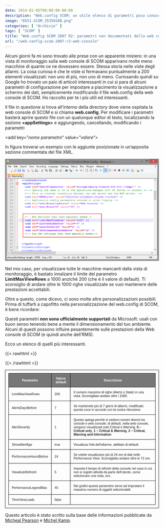 ```yaml
---
date: 2014-02-05T08:00:00-00:00
description: "Web.config SCOM: un utile elenco di parametri poco conosciuti o non documentati per configurare al meglio la web console di SCOM 2007 R2"
image: "8551.SCOM_3535026B.png"
categories: [ "Archivio" ]
tags: [ "SCOM" ]
title: "Web.config SCOM 2007 R2: parametri non documentati della web console"
url: "/web-config-scom-2007-r2-web-console"
---
```

Alcuni giorni fa mi sono trovato alle prese con un apparente mistero: in una vista di monitoraggio sulla web console di SCOM apparivano molte meno macchine di quante ce ne dovessero essere. Stessa storia nelle viste degli allarmi. La cosa curiosa è che le viste si fermavano puntualmente a 200 elementi visualizzati: non uno di più, non uno di meno. Curiosando quindi su Google ho trovato un paio di articoli interessanti in cui si para di alcuni parametri di configurazione per impostare a piacimento la visualizzazione a schermo dei dati, semplicemente modificando il file web.config della web console di SCOM. Ho raccolto per te i più utili ed interessanti.


Il file in questione si trova all’interno della directory dove viene ospitata la web console di SCOM e si chiama **web.config**. Per modificare i parametri basterà aprire questo file con un qualunque editor di testo, localizzando la sezione **&lt;appSettings&gt;** e aggiungendo, cancellando, modificando i parametri

&lt;add key=”*nome parametro*“ value=*”valore“*&gt;

In figura troverai un esempio con le aggiunte posizionate in un’apposita sezione commentata del file XML.

[![Codice XML del file web.config](02_WebConfig_XML.png)](02_WebConfig_XML.png)

Nel mio caso, per visualizzare tutte le macchine mancanti dalla vista di monitoraggio, è bastato innalzare il limite del parametro **LimitMaxViewRows** a 1000 anzichè 200 (che è il valore di default). Ti sconsiglio di andare oltre le 1000 righe visualizzate se vuoi mantenere delle prestazioni accettabili.

Oltre a questo, come dicevo, ci sono molte altre personalizzazioni possibili. Prima di tuffarti a capofitto nella personalizzazione del web.config di SCOM, è bene ricordare:

Questi parametri **non sono ufficialmente supportati** da Microsoft: usali con buon senso tenendo bene a mente il dimensionamento del tuo ambiente. Alcuni di questi possono influire pesantemente sulle prestazioni della Web console di SCOM (e quindi anche dell’RMS).

Ecco un elenco di quelli più interessanti.

{{< rawhtml >}}
  <style>
    table {
      border-collapse: collapse;
      font-family: sans-serif;
      font-size: 0.75em;
    }
    table, th, td {
      border: 1px solid black;
      padding: 10px;
    }
    thead {
      background: #777777;
      color: white;
    }
    blockquote {
      border-left: solid blue;
      padding-left: 10px;
    }
</style>
{{< /rawhtml >}}

| Parametro              | Valore default | Descrizione                                                                                                                                                                                                                                          |
|------------------------|----------------|------------------------------------------------------------------------------------------------------------------------------------------------------------------------------------------------------------------------------------------------------|
| LimitMaxViewRows       | 200            | Il numero massimo di righe (Alerts o State) in una vista. Sconsigliato andare oltre i 1000.                                                                                                                                                          |
| AlertsDaysBefore       | 7              | Se mantenete più di 7 giorni di allarmi, modificate questa voce in accordo con la vostra ritenzione.                                                                                                                                                 |
| AlertSeverity          | 1              | Questo spiega perchè si vedono numeri diversi tra console e web console: di default, nella web console, vengono visualizzati solo Critical e Warning.  **0 – Critical only**, **1 – Critical & Warning**, **2 – Critical, Warning and Information**  |
| ShowAlertAge           | true           | Visualizza l'età dell'allarme, abilitato di default.                                                                                                                                                                                                 |
| PerformanceHoursBefore | 24             | Se volete visualizzare più di 24 ore di dati nelle Performance View. Sconsigliato andare oltre le 72 ore.                                                                                                                                            |
| ViewAutoRefresh        | 5              | Imposta il tempo di refresh della console nel caso in cui non si registri attività da parte dell'utente, come selezionare una vista, ecc.                                                                                                            |
| PerformanceLegendMax   | 45             | Nei grafici questo parametro serve ad impostare il massimo numero di oggetti selezionabili.                                                                                                                                                          |
| TimeViewLoads          | false          |                                                                                                                                                                                                                                                      |

Questo articolo è stato scritto sulla base delle informazioni pubblicate da [Micheal Pearson](http://blogs.technet.com/b/michaelpearson/archive/2009/11/30/opsmgr-r2-web-console-web-config-settings.aspx) e [Michel Kamp](http://www.systemcentercentral.com/undocumented-scom-web-console-parameters/).